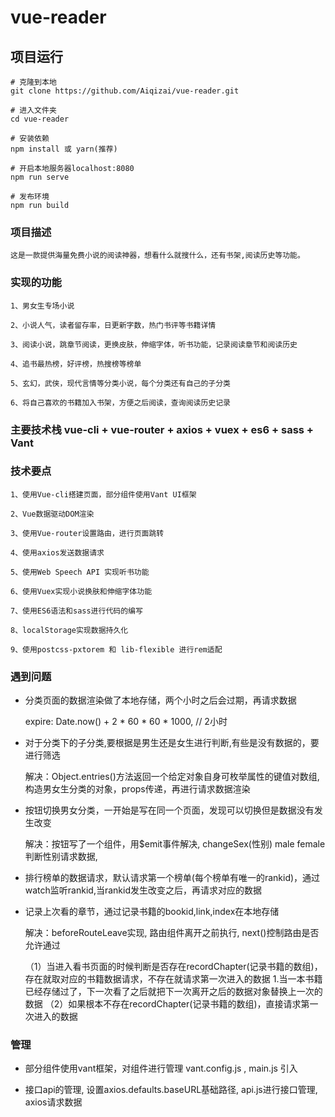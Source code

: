 # vue-reader

## 项目运行
```
# 克隆到本地
git clone https://github.com/Aiqizai/vue-reader.git

# 进入文件夹
cd vue-reader

# 安装依赖
npm install 或 yarn(推荐)

# 开启本地服务器localhost:8080
npm run serve

# 发布环境
npm run build
```


### 项目描述
```
这是一款提供海量免费小说的阅读神器，想看什么就搜什么，还有书架,阅读历史等功能。
```

### 实现的功能
```
1、男女生专场小说

2、小说人气，读者留存率，日更新字数，热门书评等书籍详情

3、阅读小说，跳章节阅读，更换皮肤，伸缩字体，听书功能，记录阅读章节和阅读历史

4、追书最热榜，好评榜，热搜榜等榜单

5、玄幻，武侠，现代言情等分类小说，每个分类还有自己的子分类

6、将自己喜欢的书籍加入书架，方便之后阅读，查询阅读历史记录

```
### 主要技术栈 vue-cli + vue-router + axios + vuex + es6 + sass + Vant

### 技术要点
```
1、使用Vue-cli搭建页面，部分组件使用Vant UI框架

2、Vue数据驱动DOM渲染

3、使用Vue-router设置路由，进行页面跳转

4、使用axios发送数据请求 

5、使用Web Speech API 实现听书功能

6、使用Vuex实现小说换肤和伸缩字体功能

7、使用ES6语法和sass进行代码的编写

8、localStorage实现数据持久化

9、使用postcss-pxtorem 和 lib-flexible 进行rem适配
```

### 遇到问题
+ 分类页面的数据渲染做了本地存储，两个小时之后会过期，再请求数据

   expire: Date.now() + 2 * 60 * 60 * 1000,  // 2小时

+ 对于分类下的子分类,要根据是男生还是女生进行判断,有些是没有数据的，要进行筛选

  解决：Object.entries()方法返回一个给定对象自身可枚举属性的键值对数组,构造男女生分类的对象，props传递，再进行请求数据渲染

+ 按钮切换男女分类，一开始是写在同一个页面，发现可以切换但是数据没有发生改变

  解决：按钮写了一个组件，用$emit事件解决, changeSex(性别) male female 判断性别请求数据, 

+ 排行榜单的数据请求，默认请求第一个榜单(每个榜单有唯一的rankid)，通过watch监听rankid,当rankid发生改变之后，再请求对应的数据

+ 记录上次看的章节，通过记录书籍的bookid,link,index在本地存储

    解决：beforeRouteLeave实现, 路由组件离开之前执行, next()控制路由是否允许通过

   （1）当进入看书页面的时候判断是否存在recordChapter(记录书籍的数组)，存在就取对应的书籍数据请求，不存在就请求第一次进入的数据
        1.当一本书籍已经存储过了，下一次看了之后就把下一次离开之后的数据对象替换上一次的数据
   （2）如果根本不存在recordChapter(记录书籍的数组)，直接请求第一次进入的数据

### 管理
+  部分组件使用vant框架，对组件进行管理 vant.config.js , main.js 引入

+  接口api的管理, 设置axios.defaults.baseURL基础路径, api.js进行接口管理, axios请求数据
